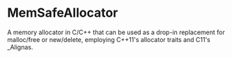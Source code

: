 # MemSafeAllocator
A memory allocator in C/C++ that can be used as a drop-in replacement for malloc/free or new/delete, employing C++11's allocator traits and C11's _Alignas.

